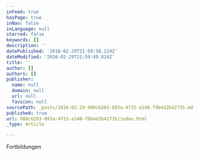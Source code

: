 ```yaml
---
inFeed: true
hasPage: true
inNav: false
inLanguage: null
starred: false
keywords: []
description: ''
datePublished: '2016-02-29T21:59:50.214Z'
dateModified: '2016-02-29T21:59:49.824Z'
title: ''
author: []
authors: []
publisher:
  name: null
  domain: null
  url: null
  favicon: null
sourcePath: _posts/2016-02-29-988c6203-893a-4f15-a148-f9b4d2b42735.md
published: true
url: 988c6203-893a-4f15-a148-f9b4d2b42735/index.html
_type: Article

---
```

Fortbildungen